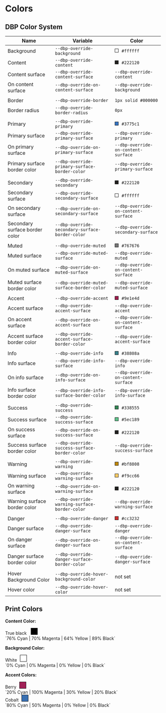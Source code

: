 # Colors

## DBP Color System


| Name               | Variable                            | Color | 
| ------------------ | ----------------------------------- | ----- |
| Background         |`--dbp-override-background`          | <div style="width: 10px; height: 10px; background: white;border: 1px solid black;display: inline-block;margin-right: 10px;"></div>`#ffffff` |
| Content            |`--dbp-override-content`             | <div style="width: 10px; height: 10px; background: #222120;border: 1px solid black;display: inline-block;margin-right: 10px;"></div>`#222120` |
| Content surface    |`--dbp-override-content-surface`     | `--dbp-override-content` |
| On content surface |`--dbp-override-on-content-surface`  | `--dbp-override-background` |
| |
| Border             | `--dbp-override-border`             | `1px solid #000000` |
| Border radius      | `--dbp-override-border-radius`      | `0px` |
|   |
| Primary            | `--dbp-override-primary`            | <div style="width: 10px; height: 10px; background: #3775c1;border: 1px solid black;display: inline-block;margin-right: 10px;"></div>`#3775c1`
| Primary surface    | `--dbp-override-primary-surface`    | `--dbp-override-primary` |
| On primary surface | `--dbp-override-on-primary-surface` | `--dbp-override-on-content-surface` |
| Primary surface border color | `--dbp-override-primary-surface-border-color` | `--dbp-override-primary-surface` |
| |
| Secondary            | `--dbp-override-secondary`            | <div style="width: 10px; height: 10px; background: #222120;border: 1px solid black;display: inline-block;margin-right: 10px;"></div>`#222120`
| Secondary surface    | `--dbp-override-secondary-surface`    | <div style="width: 10px; height: 10px; background: white;border: 1px solid black;display: inline-block;margin-right: 10px;"></div>`#ffffff` |
| On secondary surface | `--dbp-override-on-secondary-surface` | `--dbp-override-on-content-surface` |
| Secondary surface border color | `--dbp-override-secondary-surface-border-color` | `--dbp-override-secondary-surface` |
| |
| Muted              |`--dbp-override-muted`               | <div style="width: 10px; height: 10px; background: #767676;border: 1px solid black;display: inline-block;margin-right: 10px;"></div>`#767676` |
| Muted surface      |`--dbp-override-muted-surface`       | `--dbp-override-muted` |
| On muted surface   |`--dbp-override-on-muted-surface`    | `--dbp-override-on-content-surface` |
| Muted surface border color | `--dbp-override-muted-surface-border-color` | `--dbp-override-muted-surface` |
| |
| Accent            |`--dbp-override-accent`               |  <div style="width: 10px; height: 10px; background: #9e1e4d;border: 1px solid black;display: inline-block;margin-right: 10px;"></div>`#9e1e4d` |
| Accent surface    |`--dbp-override-accent-surface`       | `--dbp-override-accent` |
| On accent surface |`--dbp-override-on-accent-surface`    | `--dbp-override-on-content-surface` |
| Accent surface border color | `--dbp-override-accent-surface-border-color` | `--dbp-override-accent-surface` |
| |
| Info            |`--dbp-override-info`                   | <div style="width: 10px; height: 10px; background: #38808a;border: 1px solid black;display: inline-block;margin-right: 10px;"></div>`#38808a` |
| Info surface    |`--dbp-override-info-surface`           | `--dbp-override-info` |
| On info surface |`--dbp-override-on-info-surface`        | `--dbp-override-on-content-surface` |
| Info surface border color | `--dbp-override-info-surface-border-color` | `--dbp-override-info-surface` |
| |
| Success            |`--dbp-override-success`             | <div style="width: 10px; height: 10px; background: #338555;border: 1px solid black;display: inline-block;margin-right: 10px;"></div>`#338555` |
| Success surface    |`--dbp-override-success-surface`     | <div style="width: 10px; height: 10px; background: #5ec189;border: 1px solid black;display: inline-block;margin-right: 10px;"></div>`#5ec189` |
| On success surface |`--dbp-override-on-success-surface`  |  <div style="width: 10px; height: 10px; background: #222120;border: 1px solid black;display: inline-block;margin-right: 10px;"></div>`#222120` |
| Success surface border color | `--dbp-override-success-surface-border-color` | `--dbp-override-success-surface` |
| |
| Warning            |`--dbp-override-warning`             |  <div style="width: 10px; height: 10px; background: #bf8808;border: 1px solid black;display: inline-block;margin-right: 10px;"></div>`#bf8808` |
| Warning surface    |`--dbp-override-warning-surface`     |  <div style="width: 10px; height: 10px; background: #f9cc66;border: 1px solid black;display: inline-block;margin-right: 10px;"></div>`#f9cc66` |
| On warning surface |`--dbp-override-on-warning-surface`  |  <div style="width: 10px; height: 10px; background: #222120;border: 1px solid black;display: inline-block;margin-right: 10px;"></div>`#222120` |
| Warning surface border color | `--dbp-override-warning-surface-border-color` | `--dbp-override-warning-surface` |
| |
| Danger            |`--dbp-override-danger`               | <div style="width: 10px; height: 10px; background: #cc3232;border: 1px solid black;display: inline-block;margin-right: 10px;"></div>`#cc3232` |
| Danger surface    |`--dbp-override-danger-surface`       | `--dbp-override-danger` |
| On danger surface |`--dbp-override-on-danger-surface`    | `--dbp-override-on-content-surface` |
| Danger surface border color | `--dbp-override-danger-surface-border-color` | `--dbp-override-danger-surface` |
| |
| Hover Background Color | `--dbp-override-hover-background-color` | not set |
| Hover color            | `--dbp-override-hover-color`            | not set |


## Print Colors
**Content Color:**

<div>True black <div style="width: 20px; height: 20px; background: #000000 ;border: 1px solid black;display: inline-block;margin-left : 10px;"></div></div>
`76% Cyan | 70% Magenta | 64% Yellow | 89% Black`

**Background Color:**

<div>White<div style="width: 20px; height: 20px; background: #ffffff;border: 1px solid black;display: inline-block;margin-left: 10px;"></div></div>
`0% Cyan | 0% Magenta | 0% Yellow | 0% Black`

**Accent Colors:**
<div>Berry<div style="width: 20px; height: 20px; background: #a12057;border: 1px solid black;display: inline-block;margin-left: 10px;"></div></div>
`20% Cyan | 100% Magenta | 30% Yellow | 20% Black`

<div>Cobalt<div style="width: 20px; height: 20px; background: #3970b2;border: 1px solid black;display: inline-block;margin-left: 10px;"></div></div>
`80% Cyan | 50% Magenta | 0% Yellow | 0% Black`
